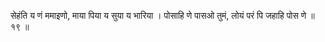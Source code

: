 सेहंति य णं ममाइणो, माया पिया य सुया य भारिया ।
पोसाहि णे पासओ तुमं, लोयं परं पि जहाहि पोस णे ॥ १९ ॥